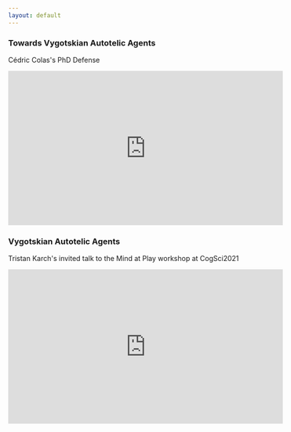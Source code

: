 ```yaml
---
layout: default
---
```


<h3 class="page-title">Towards Vygotskian Autotelic Agents</h3>

<p>Cédric Colas's PhD Defense</p>

<div class="row justify-content-center">
<iframe width="560" height="315" src="https://www.youtube.com/embed/x4vS557rhAM" title="YouTube video player" frameborder="0" allow="accelerometer; autoplay; clipboard-write; encrypted-media; gyroscope; picture-in-picture" allowfullscreen></iframe>
</div>


<h3 class="page-title">Vygotskian Autotelic Agents</h3>

<p>Tristan Karch's invited talk to the Mind at Play workshop at CogSci2021</p>

<div class="row justify-content-center">
<iframe width="560" height="315" src="https://www.youtube.com/embed/Zx77IYFb4nM" title="YouTube video player" frameborder="0" allow="accelerometer; autoplay; clipboard-write; encrypted-media; gyroscope; picture-in-picture" allowfullscreen></iframe>
</div>
